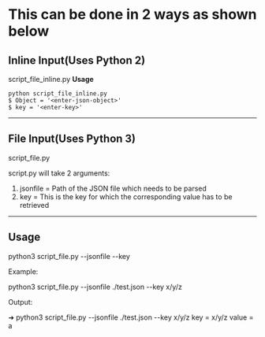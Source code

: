 # This can be done in 2 ways as shown below
## Inline Input(Uses Python 2)
script_file_inline.py
**Usage**
```
python script_file_inline.py
$ Object = '<enter-json-object>'
$ key = '<enter-key>'
```

-------
## File Input(Uses Python 3)
script_file.py

script.py will take 2 arguments:
1) jsonfile = Path of the JSON file which needs to be parsed
2) key = This is the key for which the corresponding value has to be retrieved

-----
Usage
-----

python3 script_file.py --jsonfile <json-file-path> --key <key-value>


Example:

python3 script_file.py --jsonfile ./test.json --key x/y/z

Output:

➜  python3 script_file.py --jsonfile ./test.json --key x/y/z
key = x/y/z
value = a
